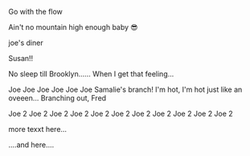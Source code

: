 Go with the flow




Ain't no mountain high enough baby 😎

joe's diner

Susan!!





No sleep till Brooklyn......
When I get that feeling...

Joe Joe Joe Joe Joe Joe
Samalie's branch!
I'm hot, I'm hot just like an oveeen...
Branching out, Fred

Joe 2
Joe 2
Joe 2
Joe 2
Joe 2
Joe 2
Joe 2
Joe 2
Joe 2
Joe 2
Joe 2



more texxt here...



....and here....